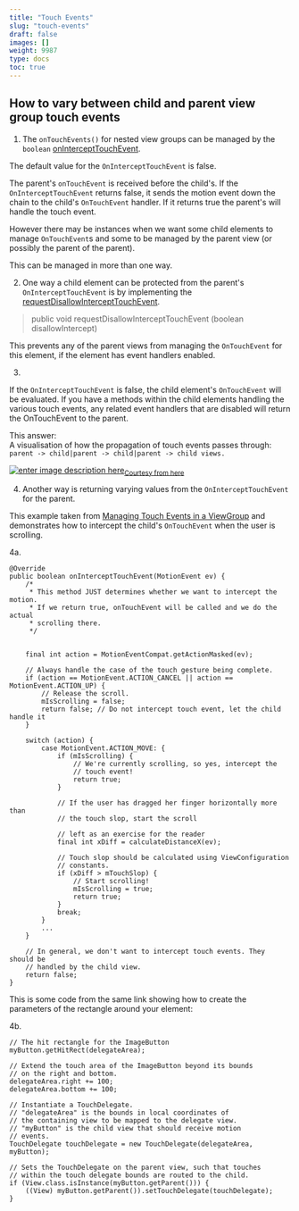 ```yaml
---
title: "Touch Events"
slug: "touch-events"
draft: false
images: []
weight: 9987
type: docs
toc: true
---
```


## How to vary between child and parent view group touch events
1. The `onTouchEvents()` for nested view groups can be managed by the `boolean` [onInterceptTouchEvent][1].

The default value for the `OnInterceptTouchEvent` is false.

The parent's `onTouchEvent` is received before the child's. If the `OnInterceptTouchEvent` returns false, it sends the motion event down the chain to the child's `OnTouchEvent` handler. If it returns true the parent's will handle the touch event.

However there may be instances when we want some child elements to manage `OnTouchEvent`s and some to be managed by the parent view (or possibly the parent of the parent).

This can be managed in more than one way.

2. One way a child element can be protected from the parent's `OnInterceptTouchEvent` is by implementing the [requestDisallowInterceptTouchEvent][2].

> public void requestDisallowInterceptTouchEvent (boolean
> disallowIntercept)
  
This prevents any of the parent views from managing the `OnTouchEvent` for this element, if the element has event handlers enabled.



3.  
If the `OnInterceptTouchEvent` is false, the child element's `OnTouchEvent` will be evaluated. If you have a methods within the child elements handling the various touch events, any related event handlers that are disabled will return the OnTouchEvent to the parent. 

This answer:  
A visualisation of how the propagation of touch events passes through:  
 `parent -> child|parent -> child|parent -> child views.`

[![enter image description here][3]][3]<sub>[Courtesy from here][4]</sub>

4. Another way is returning varying values from the `OnInterceptTouchEvent` for the parent.

This example taken from [Managing Touch Events in a ViewGroup][5]  and demonstrates how to intercept the child's `OnTouchEvent` when the user is scrolling.

4a.  

    @Override
    public boolean onInterceptTouchEvent(MotionEvent ev) {
        /*
         * This method JUST determines whether we want to intercept the motion.
         * If we return true, onTouchEvent will be called and we do the actual
         * scrolling there.
         */


        final int action = MotionEventCompat.getActionMasked(ev);

        // Always handle the case of the touch gesture being complete.
        if (action == MotionEvent.ACTION_CANCEL || action == MotionEvent.ACTION_UP) {
            // Release the scroll.
            mIsScrolling = false;
            return false; // Do not intercept touch event, let the child handle it
        }

        switch (action) {
            case MotionEvent.ACTION_MOVE: {
                if (mIsScrolling) {
                    // We're currently scrolling, so yes, intercept the 
                    // touch event!
                    return true;
                }

                // If the user has dragged her finger horizontally more than 
                // the touch slop, start the scroll

                // left as an exercise for the reader
                final int xDiff = calculateDistanceX(ev); 

                // Touch slop should be calculated using ViewConfiguration 
                // constants.
                if (xDiff > mTouchSlop) { 
                    // Start scrolling!
                    mIsScrolling = true;
                    return true;
                }
                break;
            }
            ...
        }

        // In general, we don't want to intercept touch events. They should be 
        // handled by the child view.
        return false;
    }

 
This is some code from the same link showing how to create the parameters of the rectangle around your element:  

4b.  

    // The hit rectangle for the ImageButton
    myButton.getHitRect(delegateArea);
            
    // Extend the touch area of the ImageButton beyond its bounds
    // on the right and bottom.
    delegateArea.right += 100;
    delegateArea.bottom += 100;
            
    // Instantiate a TouchDelegate.
    // "delegateArea" is the bounds in local coordinates of 
    // the containing view to be mapped to the delegate view.
    // "myButton" is the child view that should receive motion
    // events.
    TouchDelegate touchDelegate = new TouchDelegate(delegateArea, myButton);
     
    // Sets the TouchDelegate on the parent view, such that touches 
    // within the touch delegate bounds are routed to the child.
    if (View.class.isInstance(myButton.getParent())) {
        ((View) myButton.getParent()).setTouchDelegate(touchDelegate);
    }


  [1]: http://developer.android.com/reference/android/view/ViewGroup.html#onInterceptTouchEvent(android.view.MotionEvent)
  [2]: http://developer.android.com/reference/android/view/ViewGroup.html#requestDisallowInterceptTouchEvent(boolean)
  [3]: http://i.stack.imgur.com/unTyh.png
  [4]: http://stackoverflow.com/a/13540006/3956566
  [5]: http://developer.android.com/training/gestures/viewgroup.html

